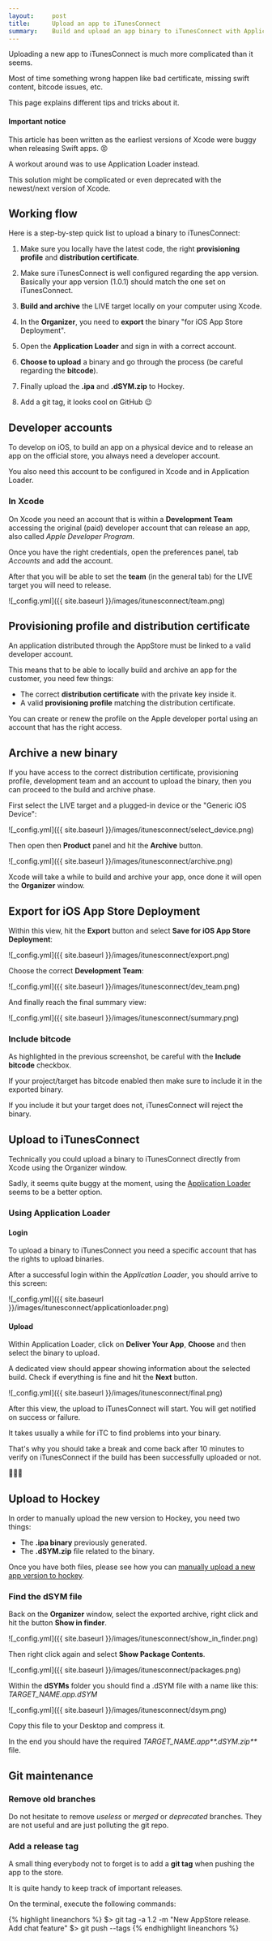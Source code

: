 ```yaml
---
layout:     post
title:      Upload an app to iTunesConnect
summary:    Build and upload an app binary to iTunesConnect with Application Loader.
---
```


Uploading a new app to iTunesConnect is much more complicated than it seems.

Most of time something wrong happen like bad certificate, missing swift content, bitcode issues, etc.

This page explains different tips and tricks about it.

#### Important notice

This article has been written as the earliest versions of Xcode were buggy when releasing Swift apps. :rage:

A workout around was to use Application Loader instead. 

This solution might be complicated or even deprecated with the newest/next version of Xcode.

## Working flow

Here is a step-by-step quick list to upload a binary to iTunesConnect:

1. Make sure you locally have the latest code, the right **provisioning profile** and **distribution certificate**.

2. Make sure iTunesConnect is well configured regarding the app version. Basically your app version (1.0.1) should match the one set on iTunesConnect.

3. **Build and archive** the LIVE target locally on your computer using Xcode.

4. In the **Organizer**, you need to **export** the binary "for iOS App Store Deployment".

5. Open the **Application Loader** and sign in with a correct account.

6. **Choose to upload** a binary and go through the process (be careful regarding the **bitcode**).

7. Finally upload the **.ipa** and **.dSYM.zip** to Hockey.

8. Add a git tag, it looks cool on GitHub :wink:

## Developer accounts

To develop on iOS, to build an app on a physical device and to release an app on the official store, you always need a developer account.

You also need this account to be configured in Xcode and in Application Loader.

### In Xcode

On Xcode you need an account that is within a **Development Team** accessing the original (paid) developer account that can release an app, also called _Apple Developer Program_.

Once you have the right credentials, open the preferences panel, tab _Accounts_ and add the account.

After that you will be able to set the **team** (in the general tab) for the LIVE target you will need to release.

![_config.yml]({{ site.baseurl }}/images/itunesconnect/team.png)

## Provisioning profile and distribution certificate

An application distributed through the AppStore must be linked to a valid developer account.

This means that to be able to locally build and archive an app for the customer, you need few things:

- The correct **distribution certificate** with the private key inside it.
- A valid **provisioning profile** matching the distribution certificate.

You can create or renew the profile on the Apple developer portal using an account that has the right access.

## Archive a new binary

If you have access to the correct distribution certificate, provisioning profile, development team and an account to upload the binary, then you can proceed to the build and archive phase.

First select the LIVE target and a plugged-in device or the "Generic iOS Device":

![_config.yml]({{ site.baseurl }}/images/itunesconnect/select_device.png)
 
Then open then **Product** panel and hit the **Archive** button.

![_config.yml]({{ site.baseurl }}/images/itunesconnect/archive.png)
 
Xcode will take a while to build and archive your app, once done it will open the **Organizer** window.

## Export for iOS App Store Deployment

Within this view, hit the **Export** button and select **Save for iOS App Store Deployment**:

![_config.yml]({{ site.baseurl }}/images/itunesconnect/export.png)

Choose the correct **Development Team**:

![_config.yml]({{ site.baseurl }}/images/itunesconnect/dev_team.png)

And finally reach the final summary view:

![_config.yml]({{ site.baseurl }}/images/itunesconnect/summary.png)

### Include bitcode

As highlighted in the previous screenshot, be careful with the **Include bitcode** checkbox.

If your project/target has bitcode enabled then make sure to include it in the exported binary.

If you include it but your target does not, iTunesConnect will reject the binary.

## Upload to iTunesConnect

Technically you could upload a binary to iTunesConnect directly from Xcode using the Organizer window.

Sadly, it seems quite buggy at the moment, using the [Application Loader](https://itunesconnect.apple.com/docs/UsingApplicationLoader.pdf) seems to be a better option.

### Using Application Loader

#### Login

To upload a binary to iTunesConnect you need a specific account that has the rights to upload binaries.

After a successful login within the _Application Loader_, you should arrive to this screen:

![_config.yml]({{ site.baseurl }}/images/itunesconnect/applicationloader.png)

#### Upload

Within Application Loader, click on **Deliver Your App**, **Choose** and then select the binary to upload.

A dedicated view should appear showing information about the selected build. Check if everything is fine and hit the **Next** button. 

![_config.yml]({{ site.baseurl }}/images/itunesconnect/final.png)

After this view, the upload to iTunesConnect will start. You will get notified on success or failure.

It takes usually a while for iTC to find problems into your binary.

That's why you should take a break and come back after 10 minutes to verify on iTunesConnect if the build has been successfully uploaded or not.

:palm_tree::innocent::palm_tree:

## Upload to Hockey

In order to manually upload the new version to Hockey, you need two things:

- The **.ipa binary** previously generated. 
- The **.dSYM.zip** file related to the binary.

Once you have both files, please see how you can [manually upload a new app version to hockey](/2016/04/19/integrate-hockey).

### Find the dSYM file

Back on the **Organizer** window, select the exported archive, right click and hit the button **Show in finder**.

![_config.yml]({{ site.baseurl }}/images/itunesconnect/show_in_finder.png)

Then right click again and select **Show Package Contents**.

![_config.yml]({{ site.baseurl }}/images/itunesconnect/packages.png)

Within the **dSYMs** folder you should find a .dSYM file with a name like this: _TARGET_NAME.app.dSYM_

![_config.yml]({{ site.baseurl }}/images/itunesconnect/dsym.png)

Copy this file to your Desktop and compress it.

In the end you should have the required _TARGET_NAME.app**.dSYM.zip**_ file.

## Git maintenance

### Remove old branches

Do not hesitate to remove _useless_ or _merged_ or _deprecated_ branches. They are not useful and are just polluting the git repo. 

### Add a release tag

A small thing everybody not to forget is to add a **git tag** when pushing the app to the store.

It is quite handy to keep track of important releases.

On the terminal, execute the following commands:

{% highlight lineanchors %}
$> git tag -a 1.2 -m "New AppStore release. Add chat feature"
$> git push --tags
{% endhighlight lineanchors %}